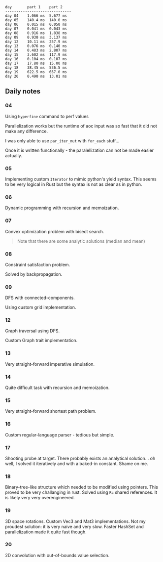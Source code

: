 ```
day       part 1    part 2    
------------------------------
day 04    1.066 ms  5.677 ms  
day 05    140.4 ms  140.0 ms  
day 06    0.015 ms  0.050 ms  
day 07    0.041 ms  0.043 ms  
day 08    0.916 ms  1.838 ms  
day 09    0.930 ms  3.137 ms  
day 12    10.11 ms  257.9 ms  
day 13    0.076 ms  0.140 ms  
day 14    0.483 ms  2.807 ms  
day 15    3.602 ms  117.9 ms  
day 16    0.104 ms  0.107 ms  
day 17    17.80 ms  15.00 ms  
day 18    38.45 ms  536.5 ms  
day 19    622.5 ms  657.0 ms  
day 20    0.490 ms  13.01 ms  
```

## Daily notes

### 04
Using `hyperfine` command to perf values

Parallelization works but the runtime of aoc input was so fast that it did not make any difference.

I was only able to use `par_iter_mut` with `for_each` stuff...

Once it is written functionally - the paralellization can not be made easier actually.

### 05

Implementing custom `Iterator` to mimic python's yield syntax.
This seems to be very logical in Rust but the syntax is not as clear as in python.

### 06

Dynamic programming with recursion and memoization.

### 07

Convex optimization problem with bisect search.

> Note that there are some analytic solutions (median and mean)

### 08

Constraint satisfaction problem.

Solved by backpropagation.

### 09

DFS with connected-components.

Using custom grid implementation.


### 12

Graph traversal using DFS.

Custom Graph trait implementation.


### 13

Very straight-forward imperative simulation.


### 14

Quite difficult task with recursion and memoization.


### 15

Very straight-forward shortest path problem.

### 16

Custom regular-language parser - tedious but simple.

### 17

Shooting probe at target. There probably exists an analytical solution... 
oh well, I solved it iteratively and with a baked-in constant. Shame on me.

### 18

Binary-tree-like structure which needed to be modified using pointers.
This proved to be very challanging in rust.
Solved using `Rc` shared references.
It is likely very very overengineered.

### 19

3D space rotations. Custom Vec3 and Mat3 implementations. 
Not my proudest solution: it is very naive and very slow.
Faster HashSet and parallelization made it quite fast though.

### 20

2D convolution with out-of-bounds value selection.
